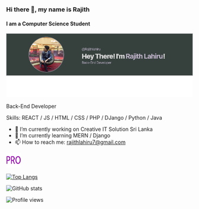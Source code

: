 ### Hi there 👋, my name is Rajith
#### I am a Computer Science Student
![I am a Computer Science Student](https://github.com/Rajithlahiru/Rajithlahiru/blob/main/image.png?raw=true)

Back-End Developer 

Skills: REACT / JS / HTML / CSS / PHP / DJango / Python / Java

- 🔭 I’m currently working on Creative IT Solution Sri Lanka 
- 🌱 I’m currently learning MERN / Django 
- 📫 How to reach me: rajithlahiru7@gmail.com 

<a href='https://github.com/pricing'><img src='https://raw.githubusercontent.com/acervenky/animated-github-badges/master/assets/pro.gif' width='40' height='40'></a> 

[![Top Langs](https://github-readme-stats.vercel.app/api/top-langs/?username=Rajithlahiru)](https://github.com/anuraghazra/github-readme-stats)

![GitHub stats](https://github-readme-stats.vercel.app/api?username=Rajithlahiru&show_icons=true&count_private=true)  

![Profile views](https://gpvc.arturio.dev/Rajithlahiru) 


